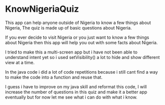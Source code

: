 # KnowNigeriaQuiz
This app can help anyone outside of Nigeria to know a few things about Nigeria, The quiz is made up of basic questions about Nigeria. 

If you ever decide to visit Nigeria or you just want to know a few things about Nigeria then this app will help you out with some facts about Nigeria.

I tried to make this a multi-screen app but i have not been able to understand intent yet so i used setVisibility() a lot to hide and show different view at a time.

In the java code i did a lot of code repetitions because i still cant find a way to make the code into a function and reuse that.

I guess i have to improve on my java skill and reformat this code, I will increase the number of questions in this quiz and make it a better app eventually but for now let me see what i can do with what i know.
